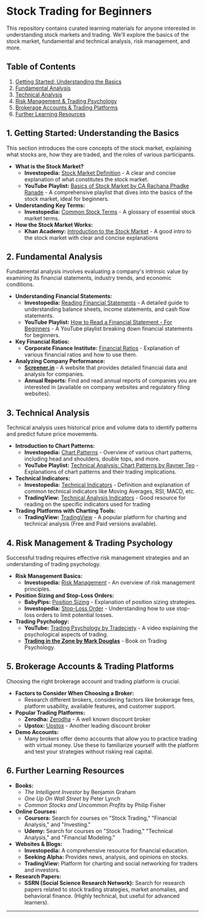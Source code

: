 # Stock Trading for Beginners

This repository contains curated learning materials for anyone interested in understanding stock markets and trading.  We'll explore the basics of the stock market, fundamental and technical analysis, risk management, and more.

## Table of Contents

1.  [Getting Started: Understanding the Basics](#getting-started-understanding-the-basics)
2.  [Fundamental Analysis](#fundamental-analysis)
3.  [Technical Analysis](#technical-analysis)
4.  [Risk Management & Trading Psychology](#risk-management--trading-psychology)
5.  [Brokerage Accounts & Trading Platforms](#brokerage-accounts--trading-platforms)
6.  [Further Learning Resources](#further-learning-resources)

## 1. Getting Started: Understanding the Basics

This section introduces the core concepts of the stock market, explaining what stocks are, how they are traded, and the roles of various participants.

*   **What is the Stock Market?**
    *   **Investopedia:** <a href="https://www.openai.com" target="_blank" rel="noopener noreferrer">Stock Market Definition</a> - A clear and concise explanation of what constitutes the stock market.
    *   **YouTube Playlist:** [Basics of Stock Market by CA Rachana Phadke Ranade](https://www.youtube.com/playlist?list=PLfG32tG_09vj-xP0w_R_dJ-bV-wU1R17o) - A comprehensive playlist that dives into the basics of the stock market, ideal for beginners.
*   **Understanding Key Terms:**
    *   **Investopedia:** [Common Stock Terms](https://www.investopedia.com/financial-term-dictionary-4769738) - A glossary of essential stock market terms.
*   **How the Stock Market Works:**
    *   **Khan Academy:** [Introduction to the Stock Market](https://www.khanacademy.org/economics-finance-domain/core-finance/stock-and-bonds/stock-market/v/introduction-to-the-stock-market) - A good intro to the stock market with clear and concise explanations

## 2. Fundamental Analysis

Fundamental analysis involves evaluating a company's intrinsic value by examining its financial statements, industry trends, and economic conditions.

*   **Understanding Financial Statements:**
    *   **Investopedia:** [Reading Financial Statements](https://www.investopedia.com/university/financial-statement-analysis/) - A detailed guide to understanding balance sheets, income statements, and cash flow statements.
    *   **YouTube Playlist:** [How to Read a Financial Statement - For Beginners](https://www.youtube.com/playlist?list=PLzQYKiTzN4S-N1_lA38G4o_t1J55Cq5Bq) - A YouTube playlist breaking down financial statements for beginners.
*   **Key Financial Ratios:**
    *   **Corporate Finance Institute:** [Financial Ratios](https://corporatefinanceinstitute.com/resources/knowledge/finance/financial-ratios/) - Explanation of various financial ratios and how to use them.
*   **Analyzing Company Performance:**
    *   **[Screener.in](https://www.screener.in/)** - A website that provides detailed financial data and analysis for companies.
    *   **Annual Reports:** Find and read annual reports of companies you are interested in (available on company websites and regulatory filing websites).

## 3. Technical Analysis

Technical analysis uses historical price and volume data to identify patterns and predict future price movements.

*   **Introduction to Chart Patterns:**
    *   **Investopedia:** [Chart Patterns](https://www.investopedia.com/trading/chart-patterns/) - Overview of various chart patterns, including head and shoulders, double tops, and more.
    *   **YouTube Playlist:** [Technical Analysis: Chart Patterns by Rayner Teo](https://www.youtube.com/playlist?list=PLV73QeS8E4s7bXg96G9gQyT4e5r9Wq59l) - Explanations of chart patterns and their trading implications.
*   **Technical Indicators:**
    *   **Investopedia:** [Technical Indicators](https://www.investopedia.com/terms/t/technicalindicator.asp) - Definition and explanation of common technical indicators like Moving Averages, RSI, MACD, etc.
    *   **TradingView:** [Technical Analysis Indicators](https://www.tradingview.com/support/solutions/43000501807-technical-analysis-indicators/) - Good resource for reading on the specific indicators used for trading
*   **Trading Platforms with Charting Tools:**
    *   **TradingView:** [TradingView](https://www.tradingview.com/) -  A popular platform for charting and technical analysis (Free and Paid versions available).

## 4. Risk Management & Trading Psychology

Successful trading requires effective risk management strategies and an understanding of trading psychology.

*   **Risk Management Basics:**
    *   **Investopedia:** [Risk Management](https://www.investopedia.com/terms/r/riskmanagement.asp) - An overview of risk management principles.
*   **Position Sizing and Stop-Loss Orders:**
    *   **BabyPips:** [Position Sizing](https://www.babypips.com/learn/forex/position-sizing) - Explanation of position sizing strategies.
    *   **Investopedia:** [Stop-Loss Order](https://www.investopedia.com/terms/s/stop-lossorder.asp) - Understanding how to use stop-loss orders to limit potential losses.
*   **Trading Psychology:**
    *   **YouTube:** [Trading Psychology by Tradeciety](https://www.youtube.com/watch?v=MhVwYv28QZE) - A video explaining the psychological aspects of trading.
    *   **[Trading in the Zone by Mark Douglas](https://www.amazon.com/Trading-Zone-Confidence-Discipline-Attitude/dp/0735201447)** - Book on Trading Psychology.

## 5. Brokerage Accounts & Trading Platforms

Choosing the right brokerage account and trading platform is crucial.

*   **Factors to Consider When Choosing a Broker:**
    *   Research different brokers, considering factors like brokerage fees, platform usability, available features, and customer support.
*   **Popular Trading Platforms:**
    *   **Zerodha:** [Zerodha](https://zerodha.com/) -  A well known discount broker
    *   **Upstox:** [Upstox](https://upstox.com/) -  Another leading discount broker
*   **Demo Accounts:**
    *   Many brokers offer demo accounts that allow you to practice trading with virtual money.  Use these to familiarize yourself with the platform and test your strategies without risking real capital.

## 6. Further Learning Resources

*   **Books:**
    *   *The Intelligent Investor* by Benjamin Graham
    *   *One Up On Wall Street* by Peter Lynch
    *   *Common Stocks and Uncommon Profits* by Philip Fisher
*   **Online Courses:**
    *   **Coursera:** Search for courses on "Stock Trading," "Financial Analysis," and "Investing."
    *   **Udemy:** Search for courses on "Stock Trading," "Technical Analysis," and "Financial Modeling."
*   **Websites & Blogs:**
    *   **Investopedia:** A comprehensive resource for financial education.
    *   **Seeking Alpha:** Provides news, analysis, and opinions on stocks.
    *   **TradingView:** Platform for charting and social networking for traders and investors.
*   **Research Papers:**
    *   **SSRN (Social Science Research Network):** Search for research papers related to stock trading strategies, market anomalies, and behavioral finance. (Highly technical, but useful for advanced learners).

---
